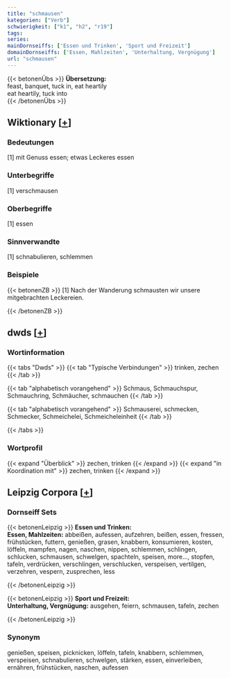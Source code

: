 ```yaml
---
title: "schmausen"
kategorien: ["Verb"]
schwierigkeit: ["k1", "h2", "r19"]
tags:
series:
mainDornseiffs: ['Essen und Trinken', 'Sport und Freizeit']
domainDornseiffs: ['Essen, Mahlzeiten', 'Unterhaltung, Vergnügung']
url: "schmausen"
---
```


{{< betonenÜbs >}}
**Übersetzung:**  
feast, banquet, tuck in, eat heartily  
eat heartily, tuck into  
{{< /betonenÜbs >}}

## Wiktionary [[+](https://de.wiktionary.org/wiki/schmausen)]

### Bedeutungen
[1] mit Genuss essen; etwas Leckeres essen  

### Unterbegriffe
[1] verschmausen  

### Oberbegriffe
[1] essen  

### Sinnverwandte
[1] schnabulieren, schlemmen  

### Beispiele
{{< betonenZB >}}
[1] Nach der Wanderung schmausten wir unsere mitgebrachten Leckereien.  

{{< /betonenZB >}}


## dwds [[+](https://www.dwds.de/wb/schmausen)]

### Wortinformation
{{< tabs "Dwds" >}}
{{< tab "Typische Verbindungen" >}}
trinken, zechen
{{< /tab >}}

{{< tab "alphabetisch vorangehend" >}}
Schmaus, Schmauchspur, Schmauchring, Schmäucher, schmauchen
{{< /tab >}}

{{< tab "alphabetisch vorangehend" >}}
Schmauserei, schmecken, Schmecker, Schmeichelei, Schmeicheleinheit
{{< /tab >}}

{{< /tabs >}}

### Wortprofil
{{< expand "Überblick" >}} zechen, trinken {{< /expand >}}
{{< expand "in Koordination mit" >}} zechen, trinken {{< /expand >}}

## Leipzig Corpora [[+](https://corpora.uni-leipzig.de/en/res?word=schmausen&corpusId=deu_newscrawl-public_2018)]

### Dornseiff Sets
{{< betonenLeipzig >}}
**Essen und Trinken:**  
**Essen, Mahlzeiten:** abbeißen, aufessen, aufzehren, beißen, essen, fressen, frühstücken, futtern, genießen, grasen, knabbern, konsumieren, kosten, löffeln, mampfen, nagen, naschen, nippen, schlemmen, schlingen, schlucken, schmausen, schwelgen, spachteln, speisen, more..., stopfen, tafeln, verdrücken, verschlingen, verschlucken, verspeisen, vertilgen, verzehren, vespern, zusprechen, less  

{{< /betonenLeipzig >}}


{{< betonenLeipzig >}}
**Sport und Freizeit:**  
**Unterhaltung, Vergnügung:** ausgehen, feiern, schmausen, tafeln, zechen  

{{< /betonenLeipzig >}}

### Synonym
genießen, speisen, picknicken, löffeln, tafeln, knabbern, schlemmen, verspeisen, schnabulieren, schwelgen, stärken, essen, einverleiben, ernähren, frühstücken, naschen, aufessen


